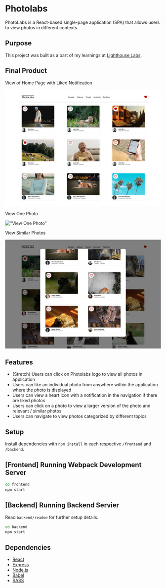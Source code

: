 # Photolabs
PhotoLabs is a React-based single-page application (SPA) that allows users to view photos in different contexts. 

## Purpose

This project was built as a part of my learnings at [Lighthouse Labs](https://www.lighthouselabs.ca).

## Final Product
View of Home Page with Liked Notification

!["View of Home Page with Liked Notification"](docs/home.png)

View One Photo

!["View One Photo"](docs/one_photo.png)

View Similar Photos

!["View Similar Photos"](docs/similar_photos.png)

## Features
- (Stretch) Users can click on Photolabs logo to view all photos in application
- Users can like an individual photo from anywhere within the application where the photo is displayed
- Users can view a heart icon with a notification in the navigation if there are liked photos
- Users can click on a photo to view a larger version of the photo and relevant / similar photos
- Users can navigate to view photos categorized by different topics

## Setup

Install dependencies with `npm install` in each respective `/frontend` and `/backend`.

## [Frontend] Running Webpack Development Server

```sh
cd frontend
npm start
```

## [Backend] Running Backend Servier

Read `backend/readme` for further setup details.

```sh
cd backend
npm start
```

## Dependencies

- [React](https://react.dev)
- [Express](https://expressjs.com)
- [Node.js](https://nodejs.org)
- [Babel](https://babeljs.io/)
- [SASS](https://www.npmjs.com/package/sass)